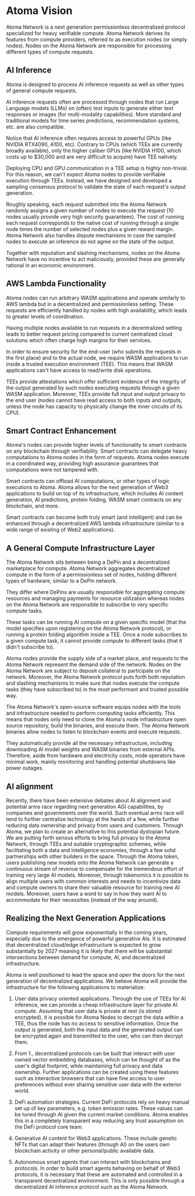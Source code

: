 # Atoma Vision

Atoma Network is a next generation permissionless decentralized protocol specialized for heavy verifiable compute. Atoma Network derives its features from compute providers, referred to as execution nodes (or simply nodes). Nodes on the Atoma Network are responsible for processing different types of compute requests.


## AI Inference

Atoma is designed to process AI inference requests as well as other types of general compute requests. 

AI inference requests often are processed through nodes that run Large Language models (LLMs) on (often) text inputs to generate either text responses or images (for multi-modality capabilities). More standard and traditional models for time series predictions, recommendation systems, etc. are also compatible. 

Notice that AI inference often requires access to powerful GPUs (like NVIDIA RTX4090, A100, etc). Contrary to CPUs (which TEEs are currently broadly available), only the higher caliber GPUs (like NVIDIA H100, which costs up to $30,000 and are very difficult to acquire) have TEE natively. 

Deploying CPU and GPU communication in a TEE setup is highly non-trivial. For this reason, we can't expect Atoma nodes to provide verifiable execution through TEEs. Instead, we have designed and developed a sampling consensus protocol to validate the state of each request's output generation. 

Roughly speaking, each request submitted into the Atoma Network randomly assigns a given number of nodes to execute the request (10 nodes usually provide very high security guarantees). The cost of running each request corresponds to the native cost of running through a single node times the number of selected nodes plus a given reward margin. Atoma Network also handles dispute mechanisms in case the sampled nodes to execute an inference do not agree on the state of the output. 

Together with reputation and slashing mechanisms, nodes on the Atoma Network have no incentive to act maliciously, provided these are generally rational in an economic environment.


## AWS Lambda Functionality

Atoma nodes can run arbitrary WASM applications and operate similarly to AWS lambda but in a decentralized and permissionless setting. These requests are efficiently handled by nodes with high availability, which leads to greater levels of coordination. 

Having multiple nodes available to run requests in a decentralized setting leads to better request pricing compared to current centralized cloud solutions which often charge high margins for their services. 

In order to ensure security for the end-user (who submits the requests in the first place) and to the actual node, we require WASM applications to run inside a trusted execution environment (TEE). This means that WASM applications can't have access to read/write disk operations.

TEEs provide attestations which offer sufficient evidence of the integrity of the output generated by such nodes executing requests through a given WASM application. Moreover, TEEs provide full input and output privacy to the end user (nodes cannot have read access to both inputs and outputs, unless the node has capacity to physically change the inner circuits of its CPU).


## Smart Contract Enhancement 

Atoma's nodes can provide higher levels of functionality to smart contracts on any blockchain through verifiability. Smart contracts can delegate heavy computations to Atoma nodes in the form of requests. Atoma nodes execute in a coordinated way, providing high assurance guarantees that computations were not tampered with.  

Smart contracts can offload AI computations, or other types of logic executions to Atoma. Atoma allows for the next generation of Web3 applications to build on top of its infrastructure, which includes AI content generation, AI predictions, protein folding, WASM smart contracts on any blockchain, and more. 

Smart contracts can become both truly smart (and intelligent) and can be enhanced through a decentralized AWS lambda infrastructure (similar to a wide range of existing of Web2 applications). 

## A General Compute Infrastructure Layer

The Atoma Network sits between being a DePin and a decentralized marketplace for compute. Atoma Network aggregates decentralized compute in the form of a permissionless set of nodes, holding different types of hardware, similar to a DePin network. 

They differ where DePins are usually responsible for aggregating compute resources and managing payments for resource utilization whereas nodes on the Atoma Network are responsible to subscribe to very specific compute tasks. 

These tasks can be running AI compute on a given specific model (that the model specifies upon registering on the Atoma Network protocol), or running a protein folding algorithm inside a TEE. Once a node subscribes to a given compute task, it cannot provide compute to different tasks (that it didn't subscribe to). 

Atoma nodes provide the supply side of a market place, and requests to the Atoma Network represent the demand side of the network. Nodes on the Atoma Network are subject to deposit collateral to participate on the network. Moreover, the Atoma Network protocol puts forth both reputation and slashing mechanisms to make sure that nodes execute the compute tasks (they have subscribed to) in the most performant and trusted possible way. 

The Atoma Network's open-source software equips nodes with the tools and infrastructure needed to perform computing tasks efficiently. This means that nodes only need to clone the Atoma's node infrastructure open source repository, build the binaries, and execute them. The Atoma Network binaries allow nodes to listen to blockchain events and execute requests.

They automatically provide all the necessary infrastructure, including downloading AI model weights and WASM binaries from external APIs. Therefore, aside from hardware and electricity costs, node operators have minimal work, mainly monitoring and handling potential shutdowns like power outages.

## AI alignment 

Recently, there have been extensive debates about AI alignment and potential arms race regarding next generation AGI capabilities, by companies and governments over the world. Such eventual arms race will tend to further centralize technology at the hands of a few, while
further reducing data ownership and privacy from users and customers. Through Atoma, we plan to create an alternative to this
potential dystopian future. We are putting forth serious efforts to bring full privacy to the Atoma Network, through TEEs and suitable
cryptographic schemes, while facilitating both a data and intelligence economies, through a few solid partnerships with other builders
in the space. Through the Atoma token, users publishing new models onto the Atoma Network can generate a continuous stream of revenue
to compensate for the tremendous effort of training very large AI models. Moreover, through tokenomics it is possible to align multiple users with common interests and needs to incentivize data and compute owners to share their valuable resource for training new AI models.
Moreover, users have a word to say in how they want AI to accommodate for their necessities (instead of the way around).


## Realizing the Next Generation Applications

Compute requirements will grow exponentially in the coming years, especially due to the emergence of powerful generative AIs. It is estimated that decentralized cloud/edge infrastructure is expected to grow substantially by 2027 meaning it is likely that there will be substantial intersections between demand for compute, AI, and decentralized infrastructure.

Atoma is well positioned to lead the space and open the doors for the next generation of decentralized applications. We believe Atoma will provide the infrastructure for the following applications to materialize:

1. User data privacy oriented applications. Through the use of TEEs for AI inference, we can provide a cheap infrastructure layer for
private AI compute. Assuming that user data is private at rest (is stored encrypted), it is possible for Atoma Nodes to decrypt the data within a TEE, thus the node has no access to sensitive information. Once the output is generated, both the input data and the generated output can be encrypted again and transmitted to the user, who can then decrypt them.

2. From 1., decentralized protocols can be built that interact with user owned vector embedding databases, which can be thought of as the user's digital footprint, while maintaining full privacy and data ownership. Further applications can be created using these features such as interactive browsers that can have fine access to user preferences without ever sharing sensitive user data with the exterior world.

3. DeFi automation strategies. Current DeFi protocols rely on heavy manual set up of key parameters, e.g. token emission rates. These values can be tuned through AI given the current market conditions. Atoma enables this in a completely transparent way reducing any trust assumption on the DeFi protocol core team.

4. Generative AI content for Web3 applications. These include genetic NFTs that can adapt their features (through AI) on the users own blockchain activity or other personal/public available data.

5. Autonomous smart agents that can interact with blockchains and protocols. In order to build smart agents behaving on behalf of Web3 protocols, it is necessary that these are automated and controlled in a transparent decentralized environment. This is only possible through a decentralized AI inference protocol such as the Atoma Network.

